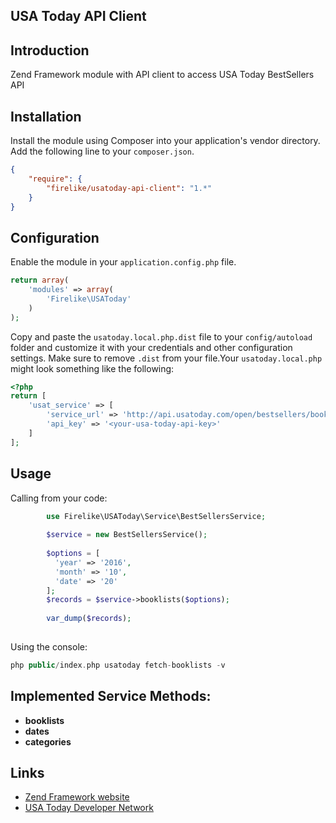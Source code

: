 ## USA Today API Client

## Introduction

Zend Framework module with API client to access USA Today BestSellers API

## Installation
Install the module using Composer into your application's vendor directory. Add the following line to your
`composer.json`.

```json
{
    "require": {
        "firelike/usatoday-api-client": "1.*"
    }
}
```
## Configuration

Enable the module in your `application.config.php` file.

```php
return array(
    'modules' => array(
        'Firelike\USAToday'
    )
);
```

Copy and paste the `usatoday.local.php.dist` file to your `config/autoload` folder and customize it with your credentials and
other configuration settings. Make sure to remove `.dist` from your file.Your `usatoday.local.php` might look something like the following:
```php
<?php
return [
    'usat_service' => [
        'service_url' => 'http://api.usatoday.com/open/bestsellers/books',
        'api_key' => '<your-usa-today-api-key>'
    ]
];
```



## Usage

Calling from your code:

```php
        use Firelike\USAToday\Service\BestSellersService;
        
        $service = new BestSellersService();
        
        $options = [
          'year' => '2016',
          'month' => '10',
          'date' => '20'
        ];
        $records = $service->booklists($options);
        
        var_dump($records);
        
```

Using the console:

```php
php public/index.php usatoday fetch-booklists -v
```
## Implemented Service Methods:

* **booklists**
* **dates**
* **categories**


## Links

* [Zend Framework website](http://framework.zend.com)
* [USA Today Developer Network](https://developer.usatoday.com/)